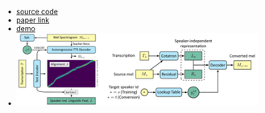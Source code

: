 - [source code](https://github.com/mindslab-ai/cotatron)
- [paper link](https://arxiv.org/abs/2005.03295)
- [demo](https://mindslab-ai.github.io/cotatron/)
- ![2022-07-20-23-40-47.jpeg](../assets/2022-07-20-23-40-47.jpeg)
